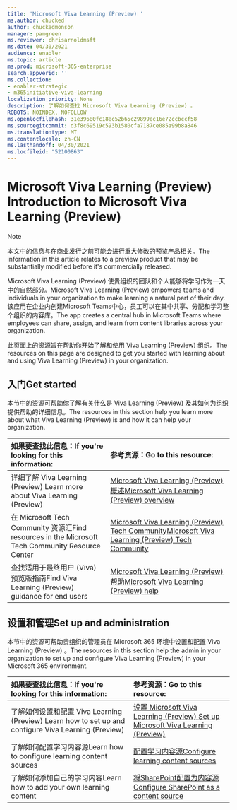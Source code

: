 ```yaml
---
title: 'Microsoft Viva Learning (Preview) '
ms.author: chucked
author: chuckedmonson
manager: pamgreen
ms.reviewer: chrisarnoldmsft
ms.date: 04/30/2021
audience: enabler
ms.topic: article
ms.prod: microsoft-365-enterprise
search.appverid: ''
ms.collection:
- enabler-strategic
- m365initiative-viva-learning
localization_priority: None
description: 了解如何查找 Microsoft Viva Learning (Preview) 。
ROBOTS: NOINDEX, NOFOLLOW
ms.openlocfilehash: 31e39680fc18ec52b65c29899ec16e72ccbccf58
ms.sourcegitcommit: d3f8c69519c593b1580cfa7187ce085a99b8a846
ms.translationtype: MT
ms.contentlocale: zh-CN
ms.lasthandoff: 04/30/2021
ms.locfileid: "52100863"
---
```

# <a name="introduction-to-microsoft-viva-learning-preview"></a><span data-ttu-id="4fe2f-103">Microsoft Viva Learning (Preview) </span><span class="sxs-lookup"><span data-stu-id="4fe2f-103">Introduction to Microsoft Viva Learning (Preview)</span></span>

> [!NOTE]
> <span data-ttu-id="4fe2f-104">本文中的信息与在商业发行之前可能会进行重大修改的预览产品相关。</span><span class="sxs-lookup"><span data-stu-id="4fe2f-104">The information in this article relates to a preview product that may be substantially modified before it's commercially released.</span></span> 

<span data-ttu-id="4fe2f-105">Microsoft Viva Learning (Preview) 使贵组织的团队和个人能够将学习作为一天中的自然部分。</span><span class="sxs-lookup"><span data-stu-id="4fe2f-105">Microsoft Viva Learning (Preview) empowers teams and individuals in your organization to make learning a natural part of their day.</span></span> <span data-ttu-id="4fe2f-106">该应用在企业内创建Microsoft Teams中心，员工可以在其中共享、分配和学习整个组织的内容库。</span><span class="sxs-lookup"><span data-stu-id="4fe2f-106">The app creates a central hub in Microsoft Teams where employees can share, assign, and learn from content libraries across your organization.</span></span>

<span data-ttu-id="4fe2f-107">此页面上的资源旨在帮助你开始了解和使用 Viva Learning (Preview) 组织。</span><span class="sxs-lookup"><span data-stu-id="4fe2f-107">The resources on this page are designed to get you started with learning about and using Viva Learning (Preview) in your organization.</span></span>

## <a name="get-started"></a><span data-ttu-id="4fe2f-108">入门</span><span class="sxs-lookup"><span data-stu-id="4fe2f-108">Get started</span></span>

<span data-ttu-id="4fe2f-109">本节中的资源可帮助你了解有关什么是 Viva Learning (Preview) 及其如何为组织提供帮助的详细信息。</span><span class="sxs-lookup"><span data-stu-id="4fe2f-109">The resources in this section help you learn more about what Viva Learning (Preview) is and how it can help your organization.</span></span>

| <span data-ttu-id="4fe2f-110">如果要查找此信息：</span><span class="sxs-lookup"><span data-stu-id="4fe2f-110">If you're looking for this information:</span></span> | <span data-ttu-id="4fe2f-111">参考资源：</span><span class="sxs-lookup"><span data-stu-id="4fe2f-111">Go to this resource:</span></span> |
|:-----|:-----|
|<span data-ttu-id="4fe2f-112">详细了解 Viva Learning (Preview) </span><span class="sxs-lookup"><span data-stu-id="4fe2f-112">Learn more about Viva Learning (Preview)</span></span>|[<span data-ttu-id="4fe2f-113">Microsoft Viva Learning (Preview) 概述</span><span class="sxs-lookup"><span data-stu-id="4fe2f-113">Microsoft Viva Learning (Preview) overview</span></span>](overview-viva-learning.md)|
|<span data-ttu-id="4fe2f-114">在 Microsoft Tech Community 资源汇</span><span class="sxs-lookup"><span data-stu-id="4fe2f-114">Find resources in the Microsoft Tech Community Resource Center</span></span>|[<span data-ttu-id="4fe2f-115">Microsoft Viva Learning (Preview) Tech Community</span><span class="sxs-lookup"><span data-stu-id="4fe2f-115">Microsoft Viva Learning (Preview) Tech Community</span></span>](https://resources.techcommunity.microsoft.com/viva-learning/)|
|<span data-ttu-id="4fe2f-116">查找适用于最终用户 (Viva) 预览版指南</span><span class="sxs-lookup"><span data-stu-id="4fe2f-116">Find Viva Learning (Preview) guidance for end users</span></span>|[<span data-ttu-id="4fe2f-117">Microsoft Viva Learning (Preview) 帮助</span><span class="sxs-lookup"><span data-stu-id="4fe2f-117">Microsoft Viva Learning (Preview) help</span></span>](https://support.microsoft.com/office/learning-preview-app-01bfed12-c327-41e0-a68f-7fa527dcc98a)|

## <a name="set-up-and-administration"></a><span data-ttu-id="4fe2f-118">设置和管理</span><span class="sxs-lookup"><span data-stu-id="4fe2f-118">Set up and administration</span></span>

<span data-ttu-id="4fe2f-119">本节中的资源可帮助贵组织的管理员在 Microsoft 365 环境中设置和配置 Viva Learning (Preview) 。</span><span class="sxs-lookup"><span data-stu-id="4fe2f-119">The resources in this section help the admin in your organization to set up and configure Viva Learning (Preview) in your Microsoft 365 environment.</span></span>

| <span data-ttu-id="4fe2f-120">如果要查找此信息：</span><span class="sxs-lookup"><span data-stu-id="4fe2f-120">If you're looking for this information:</span></span> | <span data-ttu-id="4fe2f-121">参考资源：</span><span class="sxs-lookup"><span data-stu-id="4fe2f-121">Go to this resource:</span></span> |
|:-----|:-----|
|<span data-ttu-id="4fe2f-122">了解如何设置和配置 Viva Learning (Preview) </span><span class="sxs-lookup"><span data-stu-id="4fe2f-122">Learn how to set up and configure Viva Learning (Preview)</span></span>|[<span data-ttu-id="4fe2f-123">设置 Microsoft Viva Learning (Preview) </span><span class="sxs-lookup"><span data-stu-id="4fe2f-123">Set up Microsoft Viva Learning (Preview)</span></span>](set-up-teams-admin-center.md)|
|<span data-ttu-id="4fe2f-124">了解如何配置学习内容源</span><span class="sxs-lookup"><span data-stu-id="4fe2f-124">Learn how to configure learning content sources</span></span>|[<span data-ttu-id="4fe2f-125">配置学习内容源</span><span class="sxs-lookup"><span data-stu-id="4fe2f-125">Configure learning content sources</span></span>](content-sources-365-admin-center.md)|
|<span data-ttu-id="4fe2f-126">了解如何添加自己的学习内容</span><span class="sxs-lookup"><span data-stu-id="4fe2f-126">Learn how to add your own learning content</span></span>|[<span data-ttu-id="4fe2f-127">将SharePoint配置为内容源</span><span class="sxs-lookup"><span data-stu-id="4fe2f-127">Configure SharePoint as a content source</span></span>](configure-sharepoint-content-source.md)|





